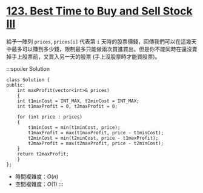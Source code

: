 # [123\. Best Time to Buy and Sell Stock III](https://leetcode.com/problems/best-time-to-buy-and-sell-stock-iii/)

給予一陣列 `prices`, `prices[i]` 代表第 `i` 天時的股票價錢，回傳我們可以在這幾天中最多可以賺到多少錢，限制最多只能做兩次買進買出。但是你不能同時在還沒賣掉手上股票前，又買入另一天的股票 (手上沒股票時才能買股票)。

:::spoiler Solution
```cpp=
class Solution {
public:
    int maxProfit(vector<int>& prices)
    {
    int t1minCost = INT_MAX, t2minCost = INT_MAX;
    int t1maxProfit = 0, t2maxProfit = 0;

    for (int price : prices)
    {
        t1minCost = min(t1minCost, price);
        t1maxProfit = max(t1maxProfit, price - t1minCost);
        t2minCost = min(t2minCost, price - t1maxProfit);
        t2maxProfit = max(t2maxProfit, price - t2minCost);
    }
    return t2maxProfit;        
    }
};
```
- 時間複雜度：$O(n)$
- 空間複雜度：$O(1)$
:::
